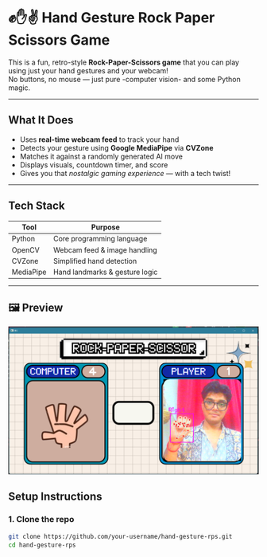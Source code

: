 # ✊✋✌️ Hand Gesture Rock Paper Scissors Game

This is a fun, retro-style **Rock-Paper-Scissors game** that you can play using just your hand gestures and your webcam!  
No buttons, no mouse — just pure  -computer vision- and some Python magic.

---

##  What It Does

- Uses **real-time webcam feed** to track your hand
- Detects your gesture using **Google MediaPipe** via **CVZone**
- Matches it against a randomly generated AI move
- Displays visuals, countdown timer, and score
- Gives you that *nostalgic gaming experience* — with a tech twist!

---

##  Tech Stack

| Tool          | Purpose                         |
|---------------|---------------------------------|
| Python        | Core programming language       |
| OpenCV        | Webcam feed & image handling    |
| CVZone        | Simplified hand detection       |
| MediaPipe     | Hand landmarks & gesture logic  |

---
## 🖼️ Preview

![Rock Paper Scissors Game Preview](image.png)


##  Setup Instructions

### 1. Clone the repo
```bash
git clone https://github.com/your-username/hand-gesture-rps.git
cd hand-gesture-rps



